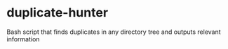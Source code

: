 duplicate-hunter
================

Bash script that finds duplicates in any directory tree and outputs relevant information
